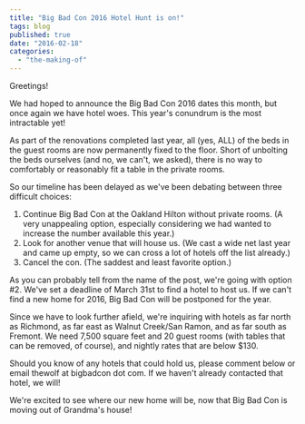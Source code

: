 ```yaml
---
title: "Big Bad Con 2016 Hotel Hunt is on!"
tags: blog
published: true
date: "2016-02-18"
categories: 
  - "the-making-of"
---
```


Greetings!

We had hoped to announce the Big Bad Con 2016 dates this month, but once again we have hotel woes. This year's conundrum is the most intractable yet!

As part of the renovations completed last year, all (yes, ALL) of the beds in the guest rooms are now permanently fixed to the floor. Short of unbolting the beds ourselves (and no, we can't, we asked), there is no way to comfortably or reasonably fit a table in the private rooms.

So our timeline has been delayed as we've been debating between three difficult choices:

1. Continue Big Bad Con at the Oakland Hilton without private rooms. (A very unappealing option, especially considering we had wanted to increase the number available this year.)
2. Look for another venue that will house us. (We cast a wide net last year and came up empty, so we can cross a lot of hotels off the list already.)
3. Cancel the con. (The saddest and least favorite option.)

As you can probably tell from the name of the post, we're going with option #2. We've set a deadline of March 31st to find a hotel to host us. If we can't find a new home for 2016, Big Bad Con will be postponed for the year.

Since we have to look further afield, we're inquiring with hotels as far north as Richmond, as far east as Walnut Creek/San Ramon, and as far south as Fremont. We need 7,500 square feet and 20 guest rooms (with tables that can be removed, of course), and nightly rates that are below $130.

Should you know of any hotels that could hold us, please comment below or email thewolf at bigbadcon dot com. If we haven't already contacted that hotel, we will!

We're excited to see where our new home will be, now that Big Bad Con is moving out of Grandma's house!
